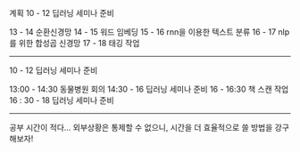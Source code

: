 계획
10 - 12 딥러닝 세미나 준비

13 - 14 순환신경망
14 - 15 워드 임베딩
15 - 16 rnn을 이용한 텍스트 분류
16 - 17 nlp를 위한 합성곱 신경망
17 - 18 태깅 작업

----
10 - 12 딥러닝 세미나 준비

13:00 - 14:30 동물병원 회의
14:30 - 16 딥러닝 세미나 준비
16 - 16:30 책 스캔 작업
16 : 30 - 18 딥러닝 세미나 준비

---
공부 시간이 적다...
외부상황은 통제할 수 없으니, 시간을 더 효율적으로 쓸 방법을 강구해보자!
